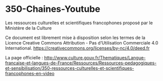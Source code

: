 # 350-Chaines-Youtube
Les ressources culturelles et scientifiques francophones proposé par le Ministère de la Culture


Ce document est librement mise à disposition selon les termes de la Licence Creative Commons Attribution - Pas
d’Utilisation Commerciale 4.0 International. https://creativecommons.org/licenses/by-nc/4.0/deed.fr

La page officielle : http://www.culture.gouv.fr/Thematiques/Langue-francaise-et-langues-de-France/Ressources/Ressources-pedagogiques-et-sensibilisation/350-ressources-culturelles-et-scientifiques-francophones-en-video

